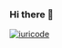 ### Hi there 👋


[![iuricode](https://github-readme-stats.vercel.app/api/top-langs/?username=PHAredes&hide=html&layout=compact&theme=default)](https://github.com/PHAredes/github-readme-stats)
